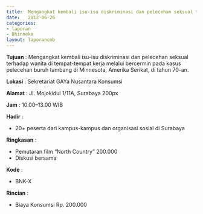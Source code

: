 ```yaml
---		
title: 	Mengangkat kembali isu-isu diskriminasi dan pelecehan seksual terhadap wanita di tempat-tempat kerja
date: 	2012-06-26
categories:		
- laporan		
- Bhinneka		
layout: laporancmb		
---			
```

		
**Tujuan** :	Mengangkat kembali isu-isu diskriminasi dan pelecehan seksual terhadap wanita di tempat-tempat kerja melalui bercermin pada kasus pelecehan buruh tambang di Minnesota, Amerika Serikat, di tahun 70-an.	

**Lokasi** :	Sekretariat GAYa Nusantara	Konsumsi
		
**Alamat** : 	Jl. Mojokidul 1/11A, Surabaya	200px
		
**Jam** :	10.00–13.00 WIB	
		
**Hadir** :
*	20+ peserta dari kampus-kampus dan organisasi sosial di Surabaya

**Ringkasan** :		
*	Pemutaran film “North Country”	200.000
*	Diskusi bersama	

**Kode** :
* BNK-X

**Rincian** :
* Biaya Konsumsi Rp. 200.000
